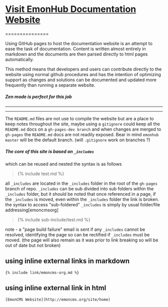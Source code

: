 [Visit EmonHub Documentation Website](https://otherwip.github.io)
===============
===============

Using GitHub pages to host the documentation website is an attempt to ease the task of documentation. Content is written almost entirely in markdown and the documents are then parsed directly to html pages automatically.

This method means that developers and users can contribute directly to the website using normal github procedures and has the intention of optimizing support as changes and solutions can be documented and updated more frequently than running a separate website.

##### Zen mode is perfect for this job 

----------------------------------------------------------------------------------------------------------

-------------------------------------------------------------------------------------------------------------

The `README.md` files are not use to compile the website but are a place to keep notes throughout the site, maybe using a `gitignore` could keep all the `README.md` docs on a `gh-pages-dev branch` and when changes are merged to `gh-pages` the `README.md` docs are not readily exposed. Bear in mind `emonhub master` will be the default branch. (will `.gitignore` work on branches ?)



[cmsorg]: http://emoncms.org/site/home/ " EmonCMS "

##### The core of this site is based on `_includes` 
which can be reused and nested
the syntax is as follows

>{% include test.md %}

all `_includes` are located in the `_includes` folder in the root of the `gh-pages` branch of repo.
`_includes` can be sub divided into sub folders within the `_includes` folder, but it should be noted that once referenced in a page, if the `_includes` is moved, even within the `_includes` folder the link is broken.
the syntax to access "sub-foldered" `_includes` is simply by usual folder/file addressing[emoncmsorg]

>{% include sub-include/test.md %}

note - a "page build failure" email is sent if any `_includes` cannot be resolved, identifying the page so can be rectified if `_includes` must be moved. (the page will also remain as it was prior to link breaking so will be out of date but not broken)

## using inline external links in markdown 

~~~
{% include link/emoncms-org.md %}
~~~

## using inline external link in html

~~~
[EmonCMS Website](http://emoncms.org/site/home)
~~~
